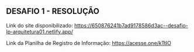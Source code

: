 **DESAFIO 1 - RESOLUÇÃO**
---
Link do site disponibilizado: https://650876241b7ad9178586d3ac--desafio-lp-arquitetura01.netlify.app/

Link da Planilha de Registro de Informação: https://acesse.one/kTtIO
